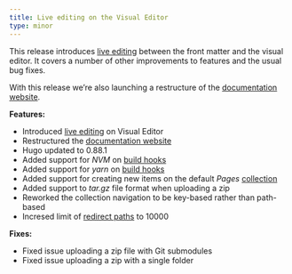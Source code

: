 ```yaml
---
title: Live editing on the Visual Editor
type: minor
---
```

This release introduces [live editing](/documentation/articles/what-is-live-editing/) between the front matter and the visual editor. It covers a number of other improvements to features and the usual bug fixes.

With this release we’re also launching a restructure of the [documentation website](/documentation/).

**Features:**

* Introduced [live editing](/documentation/articles/what-is-live-editing/) on Visual Editor
* Restructured the [documentation website](/documentation/)
* Hugo updated to 0.88.1
* Added support for *NVM* on [build hooks](/documentation/articles/extending-your-build-process-with-hooks/)
* Added support for *yarn* on [build hooks](/documentation/articles/extending-your-build-process-with-hooks/)
* Added support for creating new items on the default *Pages* [collection](/documentation/articles/define-your-collections/)
* Added support to *tar.gz* file format when uploading a zip
* Reworked the collection navigation to be key-based rather than path-based
* Incresed limit of [redirect paths](/documentation/articles/configuring-custom-routing/) to 10000

**Fixes:**

* Fixed issue uploading a zip file with Git submodules
* Fixed issue uploading a zip with a single folder
